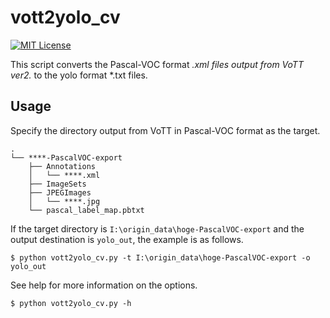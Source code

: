 
# vott2yolo_cv

[![MIT License](http://img.shields.io/badge/license-MIT-blue.svg?style=flat)](LICENSE)

This script converts the Pascal-VOC format *.xml files output from VoTT ver2.* to the yolo format *.txt files.

## Usage

Specify the directory output from VoTT in Pascal-VOC format as the target.

```
.
└── ****-PascalVOC-export
    ├── Annotations
    │   └── ****.xml
    ├── ImageSets
    ├── JPEGImages
    │   └── ****.jpg
    └── pascal_label_map.pbtxt
```

If the target directory is `I:\origin_data\hoge-PascalVOC-export` and the output destination is `yolo_out`, the example is as follows. 

```commandline
$ python vott2yolo_cv.py -t I:\origin_data\hoge-PascalVOC-export -o yolo_out
```

See help for more information on the options.

```commandline
$ python vott2yolo_cv.py -h
```






